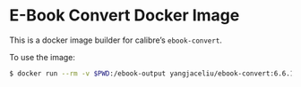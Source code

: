 # E-Book Convert Docker Image

This is a docker image builder for calibre’s `ebook-convert`.


To use the image:


```bash
$ docker run --rm -v $PWD:/ebook-output yangjaceliu/ebook-convert:6.6.1 <source_path> output.mobi
```


